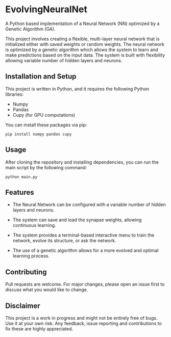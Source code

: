 

# EvolvingNeuralNet

A Python based implementation of a Neural Network (NN) optimized by a Genetic Algorithm (GA).

This project involves creating a flexible, multi-layer neural network that is initialized either with saved weights or random weights. The neural network is optimized by a genetic algorithm which allows the system to learn and make predictions based on the input data. The system is built with flexibility allowing variable number of hidden layers and neurons.

## Installation and Setup

This project is written in Python, and it requires the following Python libraries:

 - Numpy 
 - Pandas 
 - Cupy (for GPU computations)

You can install these packages via pip:

    pip install numpy pandas cupy

## Usage

After cloning the repository and installing dependencies, you can run the main script by the following command:

    python main.py

## Features

 - The Neural Network can be configured with a variable number of hidden
   layers and neurons. 
 - The system can save and load the synapse weights,    allowing
   continuous learning.
 - The system provides a terminal-based    interactive menu to train the
   network, evolve its structure, or ask    the network.

  

 - The use of a genetic algorithm allows for a more evolved    and
   optimal learning process.

## Contributing

Pull requests are welcome. For major changes, please open an issue first to discuss what you would like to change.

## Disclaimer

This project is a work in progress and might not be entirely free of bugs. Use it at your own risk. Any feedback, issue reporting and contributions to fix these are highly appreciated.
